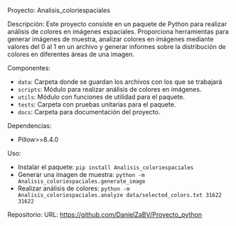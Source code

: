 Proyecto: Analisis_coloriespaciales

Descripción:
Este proyecto consiste en un paquete de Python para realizar análisis de colores en imágenes espaciales. Proporciona herramientas para generar imágenes de muestra, analizar colores en imágenes mediante valores del 0 al 1 en un archivo y generar informes sobre la distribución de colores en diferentes áreas de una imagen.

Componentes:
- `data`: Carpeta donde se guardan los archivos con los que se trabajará
- `scripts`: Módulo para realizar análisis de colores en imágenes.
- `utils`: Módulo con funciones de utilidad para el paquete.
- `tests`: Carpeta con pruebas unitarias para el paquete.
- `docs`: Carpeta para documentación del proyecto.

Dependencias:
- Pillow>=8.4.0

Uso:
- Instalar el paquete: `pip install Analisis_coloriespaciales`
- Generar una imagen de muestra: `python -m Analisis_coloriespaciales.generate_image`
- Realizar análisis de colores: `python -m Analisis_coloriespaciales.analyze data/selected_colors.txt 31622 31622`



Repositorio:
URL: https://github.com/DanielZaBV/Proyecto_python
